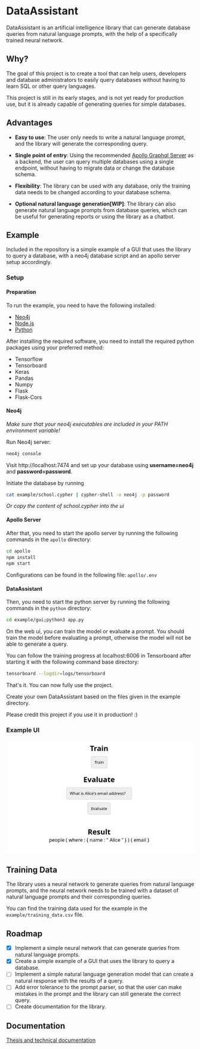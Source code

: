 # DataAssistant

DataAssistant is an artificial intelligence library that can generate database queries from natural language prompts, with the help of a specifically trained neural network.

## Why?

The goal of this project is to create a tool that can help users, developers and database administrators to easily query databases without having to learn SQL or other query languages.

This project is still in its early stages, and is not yet ready for production use, but it is already capable of generating queries for simple databases.

## Advantages

-  **Easy to use**: The user only needs to write a natural language prompt, and the library will generate the corresponding query.

-  **Single point of entry**: Using the recommended [Apollo Graphql Server](https://www.apollographql.com/docs/apollo-server/) as a backend, the user can query multiple databases using a single endpoint, without having to migrate data or change the database schema.

-  **Flexibility**: The library can be used with any database, only the training data needs to be changed according to your database schema.

-  **Optional natural language generation[WIP]**: The library can also generate natural language prompts from database queries, which can be useful for generating reports or using the library as a chatbot.

## Example

Included in the repository is a simple example of a GUI that uses the library to query a database, with a neo4j database script and an apollo server setup accordingly.

### Setup

#### Preparation

To run the example, you need to have the following installed:
- [Neo4j](https://neo4j.com/download/)
- [Node.js](https://nodejs.org/en/download/)
- [Python](https://www.python.org/downloads/)

After installing the required software, you need to install the required python packages using your preferred method:

- Tensorflow
- Tensorboard
- Keras
- Pandas
- Numpy
- Flask
- Flask-Cors

#### Neo4j

*Make sure that your neo4j executables are included in your PATH environment variable!*

Run Neo4j server: 
```bash
neo4j console
```

Visit http://localhost:7474 and set up your database using <b>username=neo4j</b> and <b>password=password</b>.

Initiate the database by running 
```bash
cat example/school.cypher | cypher-shell -u neo4j -p password
```
*Or copy the content of school.cypher into the ui*

#### Apollo Server

After that, you need to start the apollo server by running the following commands in the `apollo` directory:

```bash
cd apollo
npm install
npm start
```

Configurations can be found in the following file: `apollo/.env`


#### DataAssistant

Then, you need to start the python server by running the following commands in the `python` directory:

```bash
cd example/gui;python3 app.py
```

On the web ui, you can train the model or evaluate a prompt. You should train the model before evaluating a prompt, otherwise the model will not be able to generate a query.

You can follow the training progress at localhost:6006 in Tensorboard after starting it with the following command base directory:

```bash
tensorboard --logdir=logs/tensorboard
```

That's it. You can now fully use the project.

Create your own DataAssistant based on the files given in the example directory.

Please credit this project if you use it in production! :)

### Example UI

![GUI Example](.docs/gui_example.png)

## Training Data

The library uses a neural network to generate queries from natural language prompts, and the neural network needs to be trained with a dataset of natural language prompts and their corresponding queries.

You can find the training data used for the example in the `example/training_data.csv` file.

## Roadmap

- [x] Implement a simple neural network that can generate queries from natural language prompts.
- [x] Create a simple example of a GUI that uses the library to query a database.
- [ ] Implement a simple natural language generation model that can create a natural response with the results of a query.
- [ ] Add error tolerance to the prompt parser, so that the user can make mistakes in the prompt and the library can still generate the correct query.
- [ ] Create documentation for the library.

## Documentation

[Thesis and technical documentation](https://coal-tang-4cf.notion.site/DataAssistant-1329c395c7bc475b8e06fd1268aa3da7)
